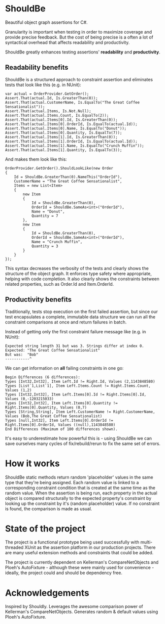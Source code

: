 # ShouldBe
Beautiful object graph assertions for C#.

Granularity is important when testing in order to maximize coverage and provide precise feedback. But the cost of being precise is a often a lot of syntactical overhead that affects readability and productivity.

ShouldBe greatly enhances testing assertions' **readability** and **productivity**.

## Readability benefits
ShouldBe is a structured approach to constraint assertion and eliminates tests that look like this (e.g. in NUnit):

    var actual = OrderProvider.GetOrder();			
    Assert.That(actual.Id, Is.GreaterThan(0));
    Assert.That(actual.CustomerName, Is.EqualTo("The Great Coffee Sensationalist"));
    Assert.That(actual.Items, Is.Not.Null);
    Assert.That(actual.Items.Count, Is.EqualTo(2));
    Assert.That(actual.Items[0].Id, Is.GreaterThan(0));
    Assert.That(actual.Items[0].OrderId, Is.EqualTo(actual.Id));
    Assert.That(actual.Items[0].Name, Is.EqualTo("Donut"));
    Assert.That(actual.Items[0].Quantity, Is.EqualTo(7));
    Assert.That(actual.Items[1].Id, Is.GreaterThan(0));
    Assert.That(actual.Items[1].OrderId, Is.EqualTo(actual.Id));
    Assert.That(actual.Items[1].Name, Is.EqualTo("Crunch Muffin"));
    Assert.That(actual.Items[1].Quantity, Is.EqualTo(3));

And makes them look like this:

	OrderProvider.GetOrder().ShouldLookLike(new Order
	{
		Id = ShouldBe.GreaterThan(0).NameThis("OrderId"),
		CustomerName = "The Great Coffee Sensationalist",
		Items = new List<Item>
		{
			new Item
			{
				Id = ShouldBe.GreaterThan(0),
				OrderId = ShouldBe.SameAs<int>("OrderId"),
				Name = "Donut",
				Quantity = 7
			},
			new Item
			{
				Id = ShouldBe.GreaterThan(0),
				OrderId = ShouldBe.SameAs<int>("OrderId"),
				Name = "Crunch Muffin",
				Quantity = 3
			}
		}
	});
	
This syntax decreases the verbosity of the tests and clearly shows the structure of the object graph. It enforces type safety where appropriate, helping with code completion. It also clearly shows the constraints between related properties, such as Order.Id and Item.OrderId.

## Productivity benefits
Traditionally, tests stop execution on the first failed assertion, but since our test encapsulates a complete, immutable data structure we can run all the constraint comparisons at once and return failures in batch.
	
Instead of getting only the first constraint failure message like (e.g. in NUnit):
	
	Expected string length 31 but was 3. Strings differ at index 0.
	Expected: "The Great Coffee Sensationalist"
	But was:  "Bob"
	-----------^
	
We can get information on **all** failing constraints in one go:

	Begin Differences (6 differences):
	Types [Int32,Int32], Item Left.Id != Right.Id, Values (2,1143848580)
	Types [List`1,List`1], Item Left.Items.Count != Right.Items.Count, Values (1,2)
	Types [Int32,Int32], Item Left.Items[0].Id != Right.Items[0].Id, Values (0,-1203215033)
	Types [Int32,Int32], Item Left.Items[0].Quantity != Right.Items[0].Quantity, Values (0,7)
	Types [String,String], Item Left.CustomerName != Right.CustomerName, Values (Bob,The Great Coffee Sensationalist)
	Types [null,Int32], Item Left.Items[0].OrderId != Right.Items[0].OrderId, Values ((null),1143848580)
	End Differences (Maximum of 100 differences shown).

It's easy to underestimate how powerful this is - using ShouldBe we can save ourselves many cycles of fix/rebuild/rerun to fix the same set of errors.

# How it works

ShouldBe static methods return random 'placeholder' values in the same type that they're being assigned.
Each random value is linked to a corresponding constraint condition that is created at the same time as the random value.
When the assertion is being run, each property in the actual object is compared structurally to the expected property's constraint by looking up the constraint by it's (random placeholder) value. If no constraint is found, the comparison is made as usual.

# State of the project

The project is a functional prototype being used successfully with multi-threaded XUnit as the assertion platform in our production projects. There are many useful extension methods and constraints that could be added.

The project is currently dependent on Kellerman's CompareNetObjects and Ploeh's AutoFixture - although these were mainly used for convenience - ideally, the project could and should be dependency free.

# Acknowledgements

Inspired by Shouldly.
Leverages the awesome comparison power of Kellerman's CompareNetObjects.
Generates random & default values using Ploeh's AutoFixture.
